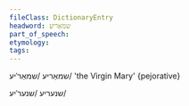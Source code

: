 ```yaml
---
fileClass: DictionaryEntry
headword: שמאַריע
part_of_speech: 
etymology: 
tags: 
---
```

שמאַריע
/שמאַרˈיע/
'the Virgin Mary'
{pejorative}

שנעריע
/שנערˈיע/